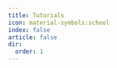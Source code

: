 ```yaml
---
title: Tutorials
icon: material-symbols:school
index: false
article: false
dir:
  order: 1
---
```


<Catalog />
